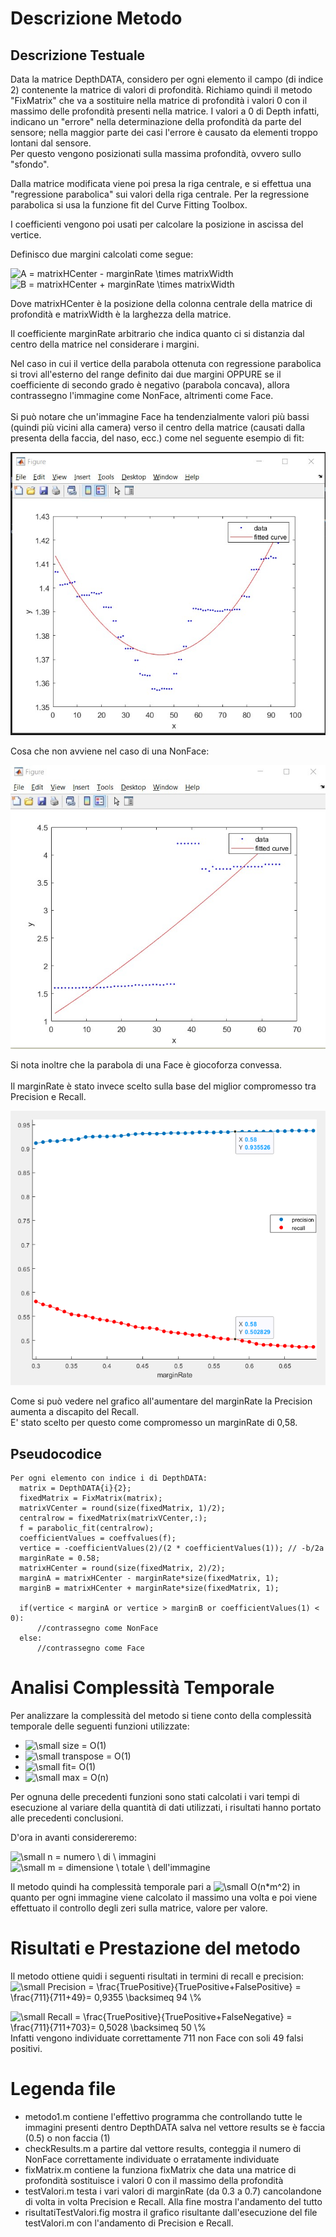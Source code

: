 # Descrizione Metodo
## Descrizione Testuale
Data la matrice DepthDATA, considero per ogni elemento il campo (di indice 2) contenente la matrice di valori di profondità.
Richiamo quindi il metodo "FixMatrix" che va a sostituire nella matrice di profondità i valori 0 con il massimo delle profondità presenti nella matrice.
I valori a 0 di Depth infatti, indicano un "errore" nella determinazione della profondità da parte del sensore; nella maggior parte dei casi l'errore è causato da elementi troppo lontani dal sensore.\
Per questo vengono posizionati sulla massima profondità, ovvero sullo "sfondo".

Dalla matrice modificata viene poi presa la riga centrale, e si effettua una "regressione parabolica" sui valori della riga centrale.
Per la regressione parabolica si usa la funzione fit del Curve Fitting Toolbox.

I coefficienti vengono poi usati per calcolare la posizione in ascissa del vertice.

Definisco due margini calcolati come segue:

<img src="https://latex.codecogs.com/svg.image?A&space;=&space;matrixHCenter&space;-&space;marginRate&space;\times&space;matrixWidth" title="A = matrixHCenter - marginRate \times matrixWidth" />

<img src="https://latex.codecogs.com/svg.image?B&space;=&space;matrixHCenter&space;&plus;&space;marginRate&space;\times&space;matrixWidth" title="B = matrixHCenter + marginRate \times matrixWidth" />

Dove matrixHCenter è la posizione della colonna centrale della matrice di profondità e matrixWidth è la larghezza della matrice.

Il coefficiente marginRate arbitrario che indica quanto ci si distanzia dal centro della matrice nel considerare i margini.

Nel caso in cui il vertice della parabola ottenuta con regressione parabolica si trovi all'esterno del range definito dai due margini OPPURE se il coefficiente di secondo grado è negativo (parabola concava), allora contrassegno l'immagine come NonFace, altrimenti come Face.\
\
Si può notare che un'immagine Face ha tendenzialmente valori più bassi (quindi più vicini alla
camera) verso il centro della matrice (causati dalla presenta della faccia, del naso, ecc.) come nel seguente esempio di fit: 

<img src="https://github.com/marcatofrancesco/reduction-false-positive/raw/main/images/mail1.jpg">

Cosa che non avviene nel caso di una NonFace: 

<img src="https://github.com/marcatofrancesco/reduction-false-positive/raw/main/images/mail2.jpg">

Si nota inoltre che la parabola di una Face è giocoforza convessa.\
\
Il marginRate è stato invece scelto sulla base del miglior compromesso tra Precision e Recall.

<img src="https://github.com/marcatofrancesco/reduction-false-positive/raw/main/images/testingGraph.png">

Come si può vedere nel grafico all'aumentare del marginRate la Precision aumenta a discapito del Recall.<br/>
E' stato scelto per questo come compromesso un marginRate di 0,58.



## Pseudocodice
```
Per ogni elemento con indice i di DepthDATA:
  matrix = DepthDATA{i}{2}; 
  fixedMatrix = FixMatrix(matrix);
  matrixVCenter = round(size(fixedMatrix, 1)/2);
  centralrow = fixedMatrix(matrixVCenter,:);
  f = parabolic_fit(centralrow);
  coefficientValues = coeffvalues(f);
  vertice = -coefficientValues(2)/(2 * coefficientValues(1)); // -b/2a
  marginRate = 0.58;
  matrixHCenter = round(size(fixedMatrix, 2)/2);
  marginA = matrixHCenter - marginRate*size(fixedMatrix, 1);
  marginB = matrixHCenter + marginRate*size(fixedMatrix, 1);
  
  if(vertice < marginA or vertice > marginB or coefficientValues(1) < 0):
      //contrassegno come NonFace
  else:
      //contrassegno come Face
```

# Analisi Complessità Temporale
Per analizzare la complessità del metodo si tiene conto della complessità temporale delle seguenti funzioni utilizzate:
- <img src="https://latex.codecogs.com/svg.latex?\small&space;size&space;=&space;O(1)" title="\small size = O(1)" />
- <img src="https://latex.codecogs.com/svg.latex?\small&space;transpose&space;=&space;O(1)" title="\small transpose = O(1)" />
- <img src="https://latex.codecogs.com/svg.latex?\small&space;fit=&space;O(1)" title="\small fit= O(1)" />
- <img src="https://latex.codecogs.com/svg.latex?\small&space;max&space;=&space;O(n)" title="\small max = O(n)" />

Per ognuna delle precedenti funzioni sono stati calcolati i vari tempi di esecuzione al variare della quantità di dati utilizzati, i risultati hanno portato alle precedenti conclusioni.

D'ora in avanti considereremo: 

<img src="https://latex.codecogs.com/svg.latex?\small&space;n&space;=&space;numero&space;\&space;di&space;\&space;immagini" title="\small n = numero \ di \ immagini" />    

<img src="https://latex.codecogs.com/svg.latex?\small&space;m&space;=&space;dimensione&space;\&space;totale&space;\&space;dell'immagine" title="\small m = dimensione \ totale \ dell'immagine" />

Il metodo quindi ha complessità temporale pari a  <img src="https://latex.codecogs.com/svg.latex?\small&space;O(n*m^2)" title="\small O(n*m^2)" />  in quanto per ogni immagine viene calcolato il massimo una volta e poi viene effettuato il controllo degli zeri sulla matrice, valore per valore.

# Risultati e Prestazione del metodo
Il metodo ottiene quidi i seguenti risultati in termini di recall e precision:
<img src="https://latex.codecogs.com/svg.latex?\small&space;Precision&space;=&space;\frac{TruePositive}{TruePositive&plus;FalsePositive}&space;=&space;\frac{711}{711&plus;49}=&space;0,9355&space;\backsimeq&space;94&space;\%" title="\small Precision = \frac{TruePositive}{TruePositive+FalsePositive} = \frac{711}{711+49}= 0,9355 \backsimeq 94 \%" />


<img src="https://latex.codecogs.com/svg.latex?\small&space;Recall&space;=&space;\frac{TruePositive}{TruePositive&plus;FalseNegative}&space;=&space;\frac{711}{711&plus;703}=&space;0,5028&space;\backsimeq&space;50&space;\%" title="\small Recall = \frac{TruePositive}{TruePositive+FalseNegative} = \frac{711}{711+703}= 0,5028 \backsimeq 50 \%" />
Infatti vengono individuate correttamente 711 non Face con soli 49 falsi positivi.

# Legenda file

* metodo1.m contiene l'effettivo programma che controllando tutte le immagini presenti dentro DepthDATA salva nel vettore results se è faccia (0.5) o non faccia (1)
* checkResults.m a partire dal vettore results, conteggia il numero di NonFace correttamente individuate o erratamente individuate
* fixMatrix.m contiene la funziona fixMatrix che data una matrice di profondità sostituisce i valori 0 con il massimo della profondità
* testValori.m testa i vari valori di marginRate (da 0.3 a 0.7) cancolandone di volta in volta Precision e Recall. Alla fine mostra l'andamento del tutto
* risultatiTestValori.fig mostra il grafico risultante dall'esecuzione del file testValori.m con l'andamento di Precision e Recall.
